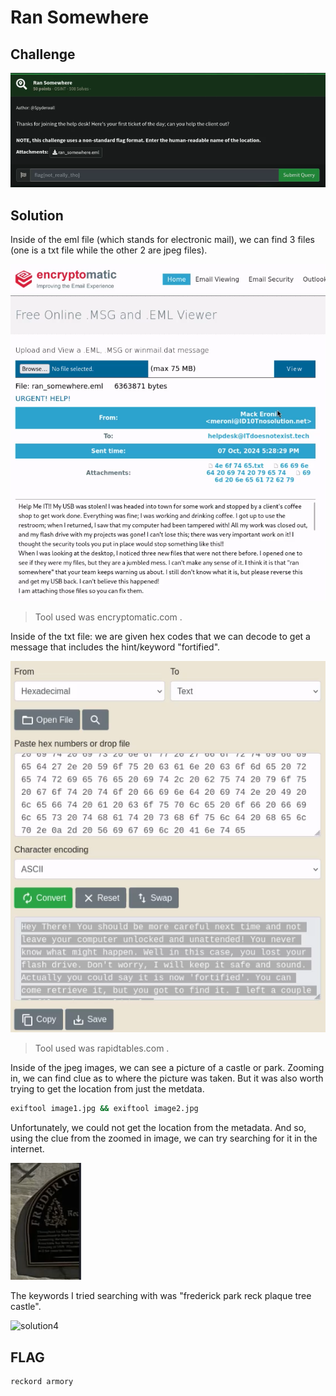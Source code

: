 # Ran Somewhere

## Challenge

![challenge](challenge.png)

## Solution

Inside of the eml file (which stands for electronic mail), we can find 3 files (one is a txt file while the other 2 are jpeg files).

![solution1](solution1.png)

> Tool used was encryptomatic.com .

Inside of the txt file: we are given hex codes that we can decode to get a message that includes the hint/keyword "fortified".

![solution2](solution2.png)

> Tool used was rapidtables.com .

Inside of the jpeg images, we can see a picture of a castle or park. Zooming in, we can find clue as to where the picture was taken. But it was also worth trying to get the location from just the metdata.

```bash
exiftool image1.jpg && exiftool image2.jpg
```

Unfortunately, we could not get the location from the metadata. And so, using the clue from the zoomed in image, we can try searching for it in the internet.

![solution3](solution3.png)

The keywords I tried searching with was "frederick park reck plaque tree castle".

![solution4](solution4.png)

## FLAG

```text
reckord armory
```
